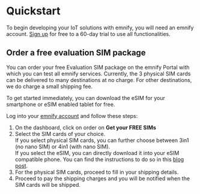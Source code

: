 # Quickstart

To begin developing your IoT solutions with emnify, you will need an
emnify account.
[Sign up](https://portal.emnify.com/sign/up) for free to a 60-day trial to use all functionalities.

## Order a free evaluation SIM package

You can order your free Evaluation SIM package on the emnify Portal with which you can test all emnify services.
Currently, the 3 physical SIM cards can be delivered to many destinations at no charge.
For other destinations, we do charge a small shipping fee.

To get started immediately, you can download the eSIM for your smartphone or eSIM enabled tablet for free.

Log into your [emnify account](https://portal.emnify.com) and follow these steps:

1. On the dashboard, click on order on **Get your FREE SIMs**
1. Select the SIM cards of your choice.  
If you select physical SIM cards, you can further choose between 3in1 (no nano SIM) or 4in1 (with nano SIM).  
If you select the eSIM, you can directly download it into your eSIM compatible phone.
You can find the instructions to do so in this [blog post](https://www.emnify.com/en/developer-hub/emnify-developer-esim).
1. For the physical SIM cards, proceed to fill in your shipping details.
1. Proceed to pay the shipping charges and you will be notified when the SIM cards will be shipped.